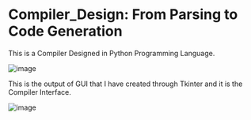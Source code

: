 # Compiler_Design: From Parsing to Code Generation
This is a Compiler Designed in Python Programming Language.

![image](https://user-images.githubusercontent.com/110025521/212331539-bd31d1e6-4448-40d2-a752-3bae5ff5db3a.png)


This is the output of GUI that I have created through Tkinter and it is the Compiler Interface. 

![image](https://user-images.githubusercontent.com/110025521/212331837-fc68b7d9-0e73-4c8a-af7e-d628d33514f2.png)
